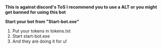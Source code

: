 **This is against discord's ToS I recommend you to use a ALT or you might get banned for using this bot**

**Start your bot from "Start-bot.exe"**
1) Put your tokens in tokens.txt
2) Start start-bot.exe
3) And they are doing it for u!
